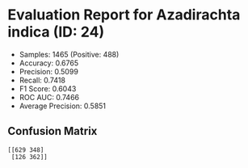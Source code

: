 # Evaluation Report for Azadirachta indica (ID: 24)
- Samples: 1465 (Positive: 488)
- Accuracy: 0.6765
- Precision: 0.5099
- Recall: 0.7418
- F1 Score: 0.6043
- ROC AUC: 0.7466
- Average Precision: 0.5851

## Confusion Matrix
```
[[629 348]
 [126 362]]
```